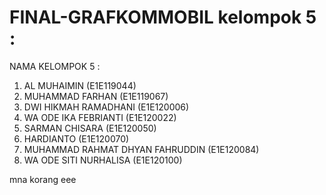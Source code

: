 # FINAL-GRAFKOMMOBIL kelompok 5 :

NAMA KELOMPOK 5 :
1. AL MUHAIMIN (E1E119044)
2. MUHAMMAD FARHAN (E1E119067)
3. DWI HIKMAH RAMADHANI (E1E120006)
4. WA ODE IKA FEBRIANTI (E1E120022)
5. SARMAN CHISARA (E1E120050)
6. HARDIANTO (E1E120070)
7. MUHAMMAD RAHMAT DHYAN FAHRUDDIN (E1E120084)
8. WA ODE SITI NURHALISA (E1E120100)


mna korang eee